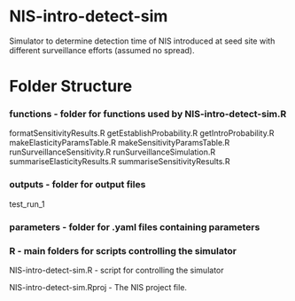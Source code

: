 # NIS-intro-detect-sim
Simulator to determine detection time of NIS introduced at seed site with different surveillance efforts (assumed no spread).

# Folder Structure

### functions - folder for functions used by NIS-intro-detect-sim.R
  formatSensitivityResults.R
  getEstablishProbability.R
  getIntroProbability.R
  makeElasticityParamsTable.R
  makeSensitivityParamsTable.R
  runSurveillanceSensitivity.R
  runSurveillanceSimulation.R
  summariseElasticityResults.R
  summariseSensitivityResults.R

### outputs - folder for output files
  test_run_1
  
### parameters - folder for .yaml files containing parameters

### R - main folders for scripts controlling the simulator
  NIS-intro-detect-sim.R - script for controlling the simulator
  
NIS-intro-detect-sim.Rproj - The NIS project file. 